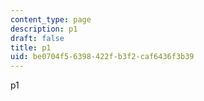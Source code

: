 ```yaml
---
content_type: page
description: p1
draft: false
title: p1
uid: be0704f5-6398-422f-b3f2-caf6436f3b39
---
```

p1